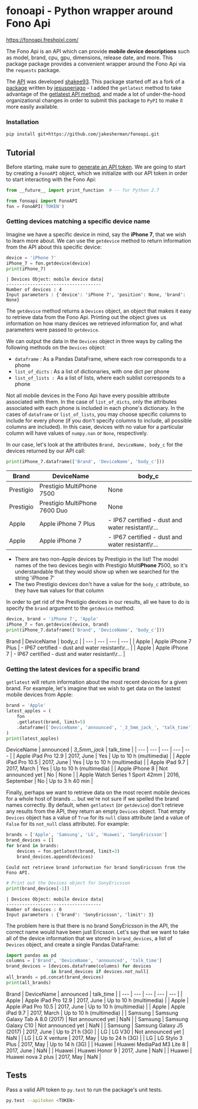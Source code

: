 # fonoapi - Python wrapper around Fono Api

https://fonoapi.freshpixl.com/

The Fono Api is an API which can provide **mobile device descriptions** such as model, brand, cpu, gpu, dimensions, release date, and more. This package package provides a convenient wrapper around the Fono Api via the `requests` package.

The [API](https://github.com/shakee93/fonoapi) was developed [shakee93](https://github.com/shakee93). This package started off as a fork of a [package](https://github.com/jesusperiago/fonoapi) written by [jesusperiago](https://github.com/jesusperiago) - I added the `getlatest` method to take advantage of the [getlatest API method](https://fonoapi.freshpixl.com/v1/getlatest), and made a lot of under-the-hood organizational changes in order to submit this package to `PyPI` to make it more easily available.

### Installation

```bash
pip install git+https://github.com/jakesherman/fonoapi.git
```

## Tutorial

Before starting, make sure to [generate an API token](https://fonoapi.freshpixl.com/token/generate#). We are going to start by creating a `FonoAPI` object, which we initialize with our API token in order to start interacting with the Fono Api:

```python
from __future__ import print_function  # -- for Python 2.7

from fonoapi import FonoAPI
fon = FonoAPI('TOKEN')
```

### Getting devices matching a specific device name

Imagine we have a specific device in mind, say the **iPhone 7**, that we wish to learn more about. We can use the `getdevice` method to return information from the API about this specific device:

```python
device = 'iPhone 7'
iPhone_7 = fon.getdevice(device)
print(iPhone_7)
```

    | Devices Object: mobile device data|
    ------------------------------------
    Number of devices : 4
    Input parameters : {'device': 'iPhone 7', 'position': None, 'brand': None}

The `getdevice` method returns a `Devices` object, an object that makes it easy to retrieve data from the Fono Api. Printing out the object gives us information on how many devices we retrieved information for, and what parameters were passed to `getdevice`.

We can output the data in the `Devices` object in three ways by calling the following methods on the `Devices` object:
- `dataframe` : As a Pandas DataFrame, where each row corresponds to a phone
- `list_of_dicts` : As a list of dictionaries, with one dict per phone
- `list_of_lists : `As a list of lists, where each sublist corresponds to a phone

Not all mobile devices in the Fono Api have every possible attribute associated with them. In the case of `list_of_dicts`, only the attributes associated with each phone is included in each phone's dictionary. In the cases of `dataframe` or `list_of_lists`, you may choose specific columns to include for every phone (if you don't specify columns to include, all possible columns are included). In this case, devices with no value for a particular column will have values of `numpy.nan` or `None`, respectively.

In our case, let's look at the attributes `Brand, DeviceName, body_c` for the devices returned by our API call:

```python
print(iPhone_7.dataframe(['Brand', 'DeviceName', 'body_c']))
```

Brand | DeviceName | body_c |
| ---       | ---                           | ---  |
| Prestigio | Prestigio MultiPhone 7500     | None |
| Prestigio | Prestigio MultiPhone 7600 Duo | None |
| Apple     | Apple iPhone 7 Plus           | - IP67 certified - dust and water resistant\r\... |
| Apple     | Apple iPhone 7                | - IP67 certified - dust and water resistant\r\... |

- There are two non-Apple devices by Prestigio in the list! The model names of the two devices begin with Prestigio Mult**iPhone 7**500, so it's understandable that they would show up when we searched for the string 'iPhone 7'
- The two Prestigio devices don't have a value for the `body_c` attribute, so they have `NaN` values for that column

In order to get rid of the Prestigio devices in our results, all we have to do is specify the `brand` argument to the `getdevice` method:

```python
device, brand = 'iPhone 7', 'Apple'
iPhone_7 = fon.getdevice(device, brand)
print(iPhone_7.dataframe(['Brand', 'DeviceName', 'body_c']))
```

Brand   | DeviceName          | body_c |
| ---   | ---                 | --- | --- |
| Apple | Apple iPhone 7 Plus | - IP67 certified - dust and water resistant\r\... |
| Apple | Apple iPhone 7      | - IP67 certified - dust and water resistant\r\... |

### Getting the latest devices for a specific brand

`getlatest` will return information about the most recent devices for a given brand. For example, let's imagine that we wish to get data on the lastest mobile devices from Apple:

```python
brand = 'Apple'
latest_apples = (
    fon
    .getlatest(brand, limit=5)
    .dataframe(['DeviceName', 'announced', '_3_5mm_jack_', 'talk_time'])
)
print(latest_apples)
```

DeviceName                        | announced | _3_5mm_jack_ | talk_time |
| ---                             | --- | --- | --- | --- |
| Apple iPad Pro 12.9             | 2017, June | Yes | Up to 10 h (multimedia) |
| Apple iPad Pro 10.5             | 2017, June | Yes | Up to 10 h (multimedia) |
| Apple iPad 9.7                  | 2017, March | Yes | Up to 10 h (multimedia) |
| Apple iPhone 8                  | Not announced yet | No | None |
| Apple Watch Series 1 Sport 42mm | 2016, September | No | Up to 3 h 40 min |

Finally, perhaps we want to retrieve data on the most recent mobile devices for a whole host of brands ... but we're not sure if we spelled the brand names correctly. By default, when `getlatest` (or `getdevice`) don't retrieve any results from the API, they return an empty `Devices` object. That empty `Devices` object has a value of `True` for its `null` class attribute (and a value of `False` for its `not_null` class attribute). For example:

```python
brands = ['Apple', 'Samsung', 'LG', 'Huawei', 'SonyEricsson']
brand_devices = []
for brand in brands:
    devices = fon.getlatest(brand, limit=3)
    brand_devices.append(devices)
```

    Could not retrieve brand information for brand SonyEricsson from the Fono API.


```python
# Print out the Devices object for SonyEricsson
print(brand_devices[-1])
```

    | Devices Object: mobile device data|
    ------------------------------------
    Number of devices : 0
    Input parameters : {'brand': 'SonyEricsson', 'limit': 3}

The problem here is that there is no brand SonyEricsson in the API, the correct name would have been just Ericsson. Let's say that we want to take all of the device information that we stored in `brand_devices`, a list of `Devices` object, and create a single Pandas DataFrame:

```python
import pandas as pd
columns = ['Brand', 'DeviceName', 'announced', 'talk_time']
brand_devices = [devices.dataframe(columns) for devices
                 in brand_devices if devices.not_null]
all_brands = pd.concat(brand_devices)
print(all_brands)
```

Brand     | DeviceName | announced | talk_time |
| ---     | --- | --- | --- | --- |
| Apple   | Apple iPad Pro 12.9 | 2017, June | Up to 10 h (multimedia) |
| Apple   | Apple iPad Pro 10.5 | 2017, June | Up to 10 h (multimedia) |
| Apple   | Apple iPad 9.7 | 2017, March | Up to 10 h (multimedia) |
| Samsung | Samsung Galaxy Tab A 8.0 (2017) | Not announced yet | NaN |
| Samsung | Samsung Galaxy C10 | Not announced yet | NaN |
| Samsung | Samsung Galaxy J5 (2017) | 2017, June | Up to 21 h (3G) |
| LG      | LG V30 | Not announced yet | NaN |
| LG      | LG X venture | 2017, May | Up to 24 h (3G) |
| LG      | LG Stylo 3 Plus | 2017, May | Up to 14 h (3G) |
| Huawei  | Huawei MediaPad M3 Lite 8 | 2017, June | NaN |
| Huawei  | Huawei Honor 9 | 2017, June | NaN |
| Huawei  | Huawei nova 2 plus | 2017, May | NaN |

## Tests

Pass a valid API token to `py.test` to run the package's unit tests.

```bash
py.test --apitoken <TOKEN>
```
